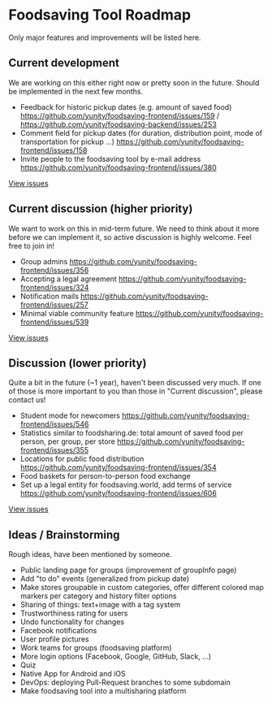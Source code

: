 # Foodsaving Tool Roadmap

Only major features and improvements will be listed here.

## Current development

We are working on this either right now or pretty soon in the future. Should be implemented in the next few months.

- Feedback for historic pickup dates (e.g. amount of saved food) https://github.com/yunity/foodsaving-frontend/issues/159 / https://github.com/yunity/foodsaving-backend/issues/253
- Comment field for pickup dates (for duration, distribution point, mode of transportation for pickup ...) https://github.com/yunity/foodsaving-frontend/issues/158
- Invite people to the foodsaving tool by e-mail address https://github.com/yunity/foodsaving-frontend/issues/380

[View issues](https://github.com/yunity/foodsaving-frontend/milestone/11)

## Current discussion (higher priority)

We want to work on this in mid-term future. We need to think about it more before we can implement it, so active discussion is highly welcome. Feel free to join in!

- Group admins https://github.com/yunity/foodsaving-frontend/issues/356
- Accepting a legal agreement https://github.com/yunity/foodsaving-frontend/issues/324
- Notification mails https://github.com/yunity/foodsaving-frontend/issues/257
- Minimal viable community feature https://github.com/yunity/foodsaving-frontend/issues/539

[View issues](https://github.com/yunity/foodsaving-frontend/milestone/9)

## Discussion (lower priority)

Quite a bit in the future (~1 year), haven't been discussed very much. If one of those is more important to you than those in "Current discussion", please contact us!

- Student mode for newcomers https://github.com/yunity/foodsaving-frontend/issues/546
- Statistics similar to foodsharing.de: total amount of  saved food per person, per group, per store https://github.com/yunity/foodsaving-frontend/issues/355
- Locations for public food distribution https://github.com/yunity/foodsaving-frontend/issues/354
- Food baskets for person-to-person food exchange
- Set up a legal entity for foodsaving.world, add terms of service https://github.com/yunity/foodsaving-frontend/issues/606

[View issues](https://github.com/yunity/foodsaving-frontend/milestone/10)

## Ideas / Brainstorming

Rough ideas, have been mentioned by someone.

- Public landing page for groups (improvement of groupInfo page)
- Add "to do" events (generalized from pickup date)
- Make stores groupable in custom categories, offer different colored map markers per category and history filter options
- Sharing of things: text+image with a tag system
- Trustworthiness rating for users
- Undo functionality for changes
- Facebook notifications
- User profile pictures
- Work teams for groups (foodsaving platform)
- More login options (Facebook, Google, GitHub, Slack, ...)
- Quiz
- Native App for Android and iOS
- DevOps: deploying Pull-Request branches to some subdomain
- Make foodsaving tool into a multisharing platform
